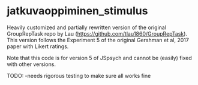 # jatkuvaoppiminen_stimulus
Heavily customized and partially rewritten version of the original GroupRepTask repo by Lau (https://github.com/tlau1860/GroupRepTask). This version follows the Experiment 5 of the original Gershman et al, 2017 paper with Likert ratings.

Note that this code is for version 5 of JSpsych and cannot be (easily) fixed with other versions.

TODO:
-needs rigorous testing to make sure all works fine

